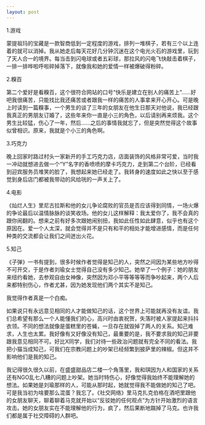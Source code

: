 ```yaml
---
layout: post
---
```

1.游戏

蒙提祖玛的宝藏是一款智商低到一定程度的游戏，排列一堆棋子，若有三个以上连着的就可以消掉。我从她走后每天花好几分钟沉迷在这个电光火石的游戏里，玩到了天人合一的境界。每当击到闪电球或者五彩球，那拉风的闪电飞快敲击着棋子，一排一排哗啦呼啦碎掉落下，就像我和她的爱情一样被爆破得粉碎。

2.糗百

第二个爱好是看糗百，这个很符合网站的口号“快乐是建立在别人的痛苦上”……好吧我很痛苦，只能找比我还痛苦或者跟我一样的痛苦的人事拿来开心开心。可是晚上时读到一篇糗事，一个男生的谈了三年的女朋友在他生日那天对他说，我已经跟我真正的男朋友订婚了，这些年来你一直是小三的角色，以后请别再来烦我。这个男生比较猛，伤心了一年，然后……之后的事情我就忘了，但是突然觉得这个故事似曾相识。原来，我就是个小三的角色啊。

3.巧克力

晚上回家时路过村头一家新开的手工巧克力店，店面装饰的风格非常可爱，当时我一冲动就想进去做一个“Y”名字的香喷喷的摩卡巧克力，走到第二个台阶，已经看到迎宾服务员堆笑的脸了，我想起来她已经走了。我转身的速度如此之快以至于感觉到身后店门都被我带动的风给咣的一声关上了。

4.电影

《灿烂人生》里尼古拉斯和他的女儿争论腐败的官员是否应该得到同情，一场火爆的争论最后以温情脉脉的谈笑收场。他的女儿这样解释：我太爱你了，我不会真的跟你闹翻的。想来之前有好多次跟她闹别扭，我如此任性如此肆意，似乎也有这个原因在。爱一个人太深，就会觉得并不是只有和平的相处才能增进感情，而是任何种类的交流都会让我们之间迸出火花。

5.知己

《子弹》一书有提到，很多时候作者觉得是知己的人，突然之间因为某些地方吵得不可开交，于是作者刘瑜女士觉得自己没有多少知己。她举了一个例子：她的朋友来纽约看她，去参观自由女神像，突然因为邓小平等等等等而争吵起来，两个人后来都特别伤心，作者尤甚，因为她发现他们两个其实不是知己。

我觉得作者真是一个白痴。

如果说只有永远意见相同的人才能做知己的话，这个世界上可能就再没有友谊。我们总希望有那么一个人能懂我们的心，高兴时由衷祝贺，失落时被人家提起来抖抖衣领。不同的想法就像是蛋糕里的苍蝇，一旦存在就毁掉了两人的关系。知己难求，人生也太累。我好像有又好像没有知己，最重要的是，我不要求我的知己非要跟我意见相同不可。好比X同学，我们对待一些政治问题就有完全不同的看法。我把小猫当成知己，可我们在宗教问题上的吵架已经频繁到披萨里的辣椒。但这并不影响他们是我的知己。

我记得很久很久以前，在盛盛甜品店二楼一个角落里，我和琪因为人和国家的关系还有NGO乱七八糟的问题上吵架。她当时特伤心，好像觉得我始终不能理解她的想法。如果她是刘瑜那样的人，可能从那时起，她就觉得我不能做她的知己了吧。可是我当初为啥要那么混蛋？我忘了。《社交网络》里马克扎克伯格在酒吧里跟他的女朋友聊天，聊着聊着马克就开始以“反驳她的任何观点”为方针开始激烈的语言攻击。她的女朋友实在不能理解他的行为，疯了，然后果断地踹掉了马克。也许我们都是属于社交障碍的人群吧。